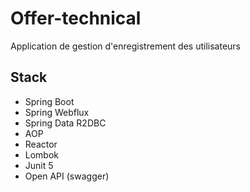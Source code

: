 # Offer-technical
Application de gestion d'enregistrement des utilisateurs
## Stack
- Spring Boot 
- Spring Webflux
- Spring Data R2DBC
- AOP
- Reactor
- Lombok
- Junit 5
- Open API (swagger)
